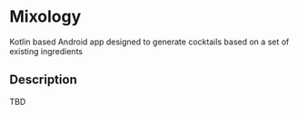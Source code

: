 Mixology
=============================

Kotlin based Android app designed to generate cocktails based on a set of existing ingredients

## Description

TBD